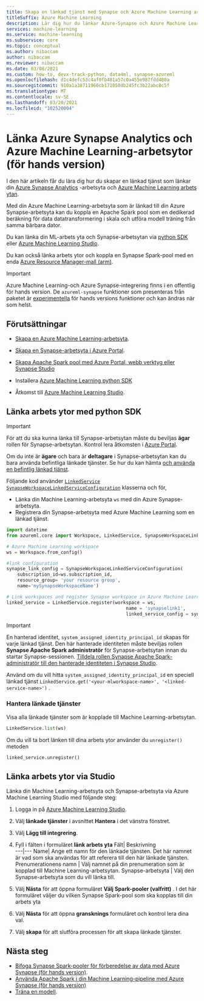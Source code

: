 ```yaml
---
title: Skapa en länkad tjänst med Synapse och Azure Machine Learning arbets ytor (förhands granskning)
titleSuffix: Azure Machine Learning
description: Lär dig hur du länkar Azure-Synapse och Azure Machine Learning arbets ytor för en enhetlig data datatransformering upplevelse.
services: machine-learning
ms.service: machine-learning
ms.subservice: core
ms.topic: conceptual
ms.author: nibaccam
author: nibaccam
ms.reviewer: nibaccam
ms.date: 03/08/2021
ms.custom: how-to, devx-track-python, data4ml, synapse-azureml
ms.openlocfilehash: d1c4defc53c4af0fb481a57c0a455e987fdd480a
ms.sourcegitcommit: 910a1a38711966cb171050db245fc3b22abc8c5f
ms.translationtype: MT
ms.contentlocale: sv-SE
ms.lasthandoff: 03/20/2021
ms.locfileid: "102520004"
---
```

# <a name="link-azure-synapse-analytics-and-azure-machine-learning-workspaces-preview"></a>Länka Azure Synapse Analytics och Azure Machine Learning-arbetsytor (för hands version)

I den här artikeln får du lära dig hur du skapar en länkad tjänst som länkar din [Azure Synapse Analytics](/synapse-analytics/overview-what-is.md) -arbetsyta och [Azure Machine Learning arbets ytan](concept-workspace.md).

Med din Azure Machine Learning-arbetsyta som är länkad till din Azure Synapse-arbetsyta kan du koppla en Apache Spark pool som en dedikerad beräkning för data datatransformering i skala och utföra modell träning från samma bärbara dator.

Du kan länka din ML-arbets yta och Synapse-arbetsytan via [python SDK](#link-sdk) eller [Azure Machine Learning Studio](#link-studio).

Du kan också länka arbets ytor och koppla en Synapse Spark-pool med en enda [Azure Resource Manager-mall (arm)](https://github.com/Azure/azure-quickstart-templates/blob/master/101-machine-learning-linkedservice-create/azuredeploy.json).

>[!IMPORTANT]
> Azure Machine Learning-och Azure Synapse-integrering finns i en offentlig för hands version. De `azureml-synapse` funktioner som presenteras från paketet är [experimentella](/python/api/overview/azure/ml/#stable-vs-experimental) för hands versions funktioner och kan ändras när som helst.

## <a name="prerequisites"></a>Förutsättningar

* [Skapa en Azure Machine Learning-arbetsyta](how-to-manage-workspace.md?tabs=python).

* [Skapa en Synapse-arbetsyta i Azure Portal](/synapse-analytics/quickstart-create-workspace.md).

* [Skapa Apache Spark pool med Azure Portal, webb verktyg eller Synapse Studio](/synapse-analytics/quickstart-create-apache-spark-pool-portal.md)

* Installera [Azure Machine Learning python SDK](/python/api/overview/azure/ml/intro)

* Åtkomst till [Azure Machine Learning Studio](https://ml.azure.com/).

<a name="link-sdk"></a>
## <a name="link-workspaces-with-the-python-sdk"></a>Länka arbets ytor med python SDK

> [!IMPORTANT]
> För att du ska kunna länka till Synapse-arbetsytan måste du beviljas **ägar** rollen för Synapse-arbetsytan. Kontrol lera åtkomsten i [Azure Portal](https://ms.portal.azure.com/).
>
> Om du inte är **ägare** och bara är **deltagare** i Synapse-arbetsytan kan du bara använda befintliga länkade tjänster. Se hur du kan hämta [och använda en befintlig länkad tjänst](how-to-data-prep-synapse-spark-pool.md#get-an-existing-linked-service).

Följande kod använder [`LinkedService`](/python/api/azureml-core/azureml.core.linked_service.linkedservice) [`SynapseWorkspaceLinkedServiceConfiguration`](/python/api/azureml-core/azureml.core.linked_service.synapseworkspacelinkedserviceconfiguration) klasserna och för,

* Länka din Machine Learning-arbetsyta `ws` med din Azure Synapse-arbetsyta.
* Registrera din Synapse-arbetsyta med Azure Machine Learning som en länkad tjänst.

``` python
import datetime  
from azureml.core import Workspace, LinkedService, SynapseWorkspaceLinkedServiceConfiguration

# Azure Machine Learning workspace
ws = Workspace.from_config()

#link configuration 
synapse_link_config = SynapseWorkspaceLinkedServiceConfiguration(
    subscription_id=ws.subscription_id,
    resource_group= 'your resource group',
    name='mySynapseWorkspaceName')

# Link workspaces and register Synapse workspace in Azure Machine Learning
linked_service = LinkedService.register(workspace = ws,              
                                            name = 'synapselink1',    
                                            linked_service_config = synapse_link_config)
```

> [!IMPORTANT] 
> En hanterad identitet, `system_assigned_identity_principal_id` skapas för varje länkad tjänst. Den här hanterade identiteten måste beviljas rollen **Synapse Apache Spark administratör** för Synapse-arbetsytan innan du startar Synapse-sessionen. [Tilldela rollen Synapse Apache Spark-administratör till den hanterade identiteten i Synapse Studio](../synapse-analytics/security/how-to-manage-synapse-rbac-role-assignments.md).
>
> Använd om du vill hitta `system_assigned_identity_principal_id` en speciell länkad tjänst `LinkedService.get('<your-mlworkspace-name>', '<linked-service-name>')` .

### <a name="manage-linked-services"></a>Hantera länkade tjänster

Visa alla länkade tjänster som är kopplade till Machine Learning-arbetsytan.

```python
LinkedService.list(ws)
```

Om du vill ta bort länken till dina arbets ytor använder du `unregister()` metoden

``` python
linked_service.unregister()
```

<a name="link-studio"></a>
## <a name="link-workspaces-via-studio"></a>Länka arbets ytor via Studio

Länka din Machine Learning-arbetsyta och Synapse-arbetsyta via Azure Machine Learning Studio med följande steg: 

1. Logga in på [Azure Machine Learning Studio](https://ml.azure.com/).
1. Välj **länkade tjänster** i avsnittet **Hantera** i det vänstra fönstret.
1. Välj **Lägg till integrering**.
1. Fyll i fälten i formuläret **länk arbets yta** 
    Fält| Beskrivning    
    ---|---
    Name| Ange ett namn för den länkade tjänsten. Det här namnet är vad som ska användas för att referera till den här länkade tjänsten.
    Prenumerationens namn | Välj namnet på din prenumeration som är kopplad till Machine Learning-arbetsytan. 
    Synapse-arbetsyta | Välj den Synapse-arbetsyta som du vill länka till.
1. Välj **Nästa** för att öppna formuläret **Välj Spark-pooler (valfritt)** . I det här formuläret väljer du vilken Synapse Spark-pool som ska kopplas till din arbets yta

1. Välj **Nästa** för att öppna **gransknings** formuläret och kontrol lera dina val.
1. Välj **skapa** för att slutföra processen för att skapa länkade tjänster.

## <a name="next-steps"></a>Nästa steg

* [Bifoga Synapse Spark-pooler för förberedelse av data med Azure Synapse (för hands version)](how-to-data-prep-synapse-spark-pool.md).
* [Använda Apache Spark i din Machine Learning-pipeline med Azure Synapse (för hands version)](how-to-use-synapsesparkstep.md)
* [Träna en modell](how-to-set-up-training-targets.md).
